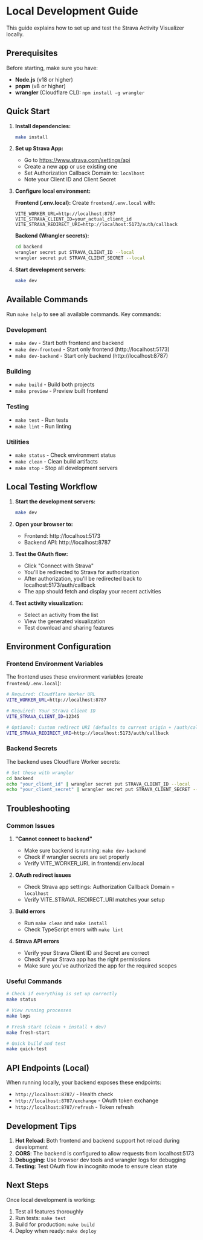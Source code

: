 # Local Development Guide

This guide explains how to set up and test the Strava Activity Visualizer locally.

## Prerequisites

Before starting, make sure you have:

- **Node.js** (v18 or higher)
- **pnpm** (v8 or higher)
- **wrangler** (Cloudflare CLI): `npm install -g wrangler`

## Quick Start

1. **Install dependencies:**

   ```bash
   make install
   ```

2. **Set up Strava App:**

   - Go to https://www.strava.com/settings/api
   - Create a new app or use existing one
   - Set Authorization Callback Domain to: `localhost`
   - Note your Client ID and Client Secret

3. **Configure local environment:**

   **Frontend (.env.local):**
   Create `frontend/.env.local` with:

   ```
   VITE_WORKER_URL=http://localhost:8787
   VITE_STRAVA_CLIENT_ID=your_actual_client_id
   VITE_STRAVA_REDIRECT_URI=http://localhost:5173/auth/callback
   ```

   **Backend (Wrangler secrets):**

   ```bash
   cd backend
   wrangler secret put STRAVA_CLIENT_ID --local
   wrangler secret put STRAVA_CLIENT_SECRET --local
   ```

4. **Start development servers:**
   ```bash
   make dev
   ```

## Available Commands

Run `make help` to see all available commands. Key commands:

### Development

- `make dev` - Start both frontend and backend
- `make dev-frontend` - Start only frontend (http://localhost:5173)
- `make dev-backend` - Start only backend (http://localhost:8787)

### Building

- `make build` - Build both projects
- `make preview` - Preview built frontend

### Testing

- `make test` - Run tests
- `make lint` - Run linting

### Utilities

- `make status` - Check environment status
- `make clean` - Clean build artifacts
- `make stop` - Stop all development servers

## Local Testing Workflow

1. **Start the development servers:**

   ```bash
   make dev
   ```

2. **Open your browser to:**

   - Frontend: http://localhost:5173
   - Backend API: http://localhost:8787

3. **Test the OAuth flow:**

   - Click "Connect with Strava"
   - You'll be redirected to Strava for authorization
   - After authorization, you'll be redirected back to localhost:5173/auth/callback
   - The app should fetch and display your recent activities

4. **Test activity visualization:**
   - Select an activity from the list
   - View the generated visualization
   - Test download and sharing features

## Environment Configuration

### Frontend Environment Variables

The frontend uses these environment variables (create `frontend/.env.local`):

```bash
# Required: Cloudflare Worker URL
VITE_WORKER_URL=http://localhost:8787

# Required: Your Strava Client ID
VITE_STRAVA_CLIENT_ID=12345

# Optional: Custom redirect URI (defaults to current origin + /auth/callback)
VITE_STRAVA_REDIRECT_URI=http://localhost:5173/auth/callback
```

### Backend Secrets

The backend uses Cloudflare Worker secrets:

```bash
# Set these with wrangler
cd backend
echo "your_client_id" | wrangler secret put STRAVA_CLIENT_ID --local
echo "your_client_secret" | wrangler secret put STRAVA_CLIENT_SECRET --local
```

## Troubleshooting

### Common Issues

1. **"Cannot connect to backend"**

   - Make sure backend is running: `make dev-backend`
   - Check if wrangler secrets are set properly
   - Verify VITE_WORKER_URL in frontend/.env.local

2. **OAuth redirect issues**

   - Check Strava app settings: Authorization Callback Domain = `localhost`
   - Verify VITE_STRAVA_REDIRECT_URI matches your setup

3. **Build errors**

   - Run `make clean` and `make install`
   - Check TypeScript errors with `make lint`

4. **Strava API errors**
   - Verify your Strava Client ID and Secret are correct
   - Check if your Strava app has the right permissions
   - Make sure you've authorized the app for the required scopes

### Useful Commands

```bash
# Check if everything is set up correctly
make status

# View running processes
make logs

# Fresh start (clean + install + dev)
make fresh-start

# Quick build and test
make quick-test
```

## API Endpoints (Local)

When running locally, your backend exposes these endpoints:

- `http://localhost:8787/` - Health check
- `http://localhost:8787/exchange` - OAuth token exchange
- `http://localhost:8787/refresh` - Token refresh

## Development Tips

1. **Hot Reload**: Both frontend and backend support hot reload during development
2. **CORS**: The backend is configured to allow requests from localhost:5173
3. **Debugging**: Use browser dev tools and wrangler logs for debugging
4. **Testing**: Test OAuth flow in incognito mode to ensure clean state

## Next Steps

Once local development is working:

1. Test all features thoroughly
2. Run tests: `make test`
3. Build for production: `make build`
4. Deploy when ready: `make deploy`
